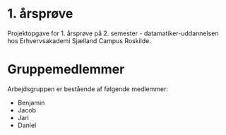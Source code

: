 # 1. årsprøve
Projektopgave for 1. årsprøve på 2. semester - datamatiker-uddannelsen hos Erhvervsakademi Sjælland Campus Roskilde.

# Gruppemedlemmer
Arbejdsgruppen er bestående af følgende medlemmer:
* Benjamin
* Jacob
* Jari
* Daniel
